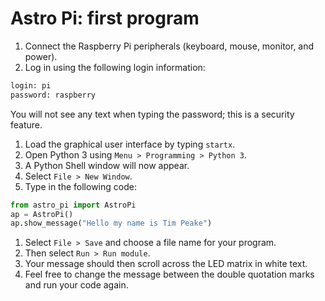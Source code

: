 # Astro Pi: first program

1. Connect the Raspberry Pi peripherals (keyboard, mouse, monitor, and power).
1. Log in using the following login information:

  ```bash
  login: pi
  password: raspberry
  ```

  You will not see any text when typing the password; this is a security feature.
  
1. Load the graphical user interface by typing `startx`.
1. Open Python 3 using `Menu > Programming > Python 3`.
1. A Python Shell window will now appear.
1. Select `File > New Window`.
1. Type in the following code:

  ```python
  from astro_pi import AstroPi
  ap = AstroPi()
  ap.show_message("Hello my name is Tim Peake")
  ```

1. Select `File > Save` and choose a file name for your program.
1. Then select `Run > Run module`.
1. Your message should then scroll across the LED matrix in white text.
1. Feel free to change the message between the double quotation marks and run your code again.
